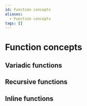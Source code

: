 ```yaml
---
id: Function concepts
aliases:
  - Function concepts
tags: []
---
```


# Function concepts

## Variadic functions
## Recursive functions
## Inline functions
